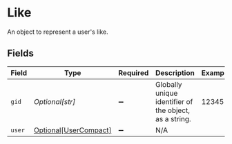 # Like

An object to represent a user's like.


## Fields

| Field                                                       | Type                                                        | Required                                                    | Description                                                 | Example                                                     |
| ----------------------------------------------------------- | ----------------------------------------------------------- | ----------------------------------------------------------- | ----------------------------------------------------------- | ----------------------------------------------------------- |
| `gid`                                                       | *Optional[str]*                                             | :heavy_minus_sign:                                          | Globally unique identifier of the object, as a string.      | 12345                                                       |
| `user`                                                      | [Optional[UserCompact]](../../models/shared/usercompact.md) | :heavy_minus_sign:                                          | N/A                                                         |                                                             |